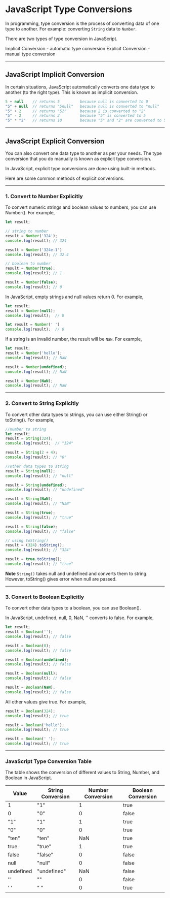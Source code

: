 # JavaScript Type Conversions
In programming, type conversion is the process of converting data of one type to another. For example: converting ```String``` data to ```Number```.

There are two types of type conversion in JavaScript.

Implicit Conversion - automatic type conversion
Explicit Conversion - manual type conversion

***

## JavaScript Implicit Conversion
In certain situations, JavaScript automatically converts one data type to another (to the right type). This is known as implicit conversion.

```js
5 + null    // returns 5         because null is converted to 0
"5" + null  // returns "5null"   because null is converted to "null"
"5" + 2     // returns "52"      because 2 is converted to "2"
"5" - 2     // returns 3         because "5" is converted to 5
"5" * "2"   // returns 10        because "5" and "2" are converted to 5 and 2
```

***

## JavaScript Explicit Conversion
You can also convert one data type to another as per your needs. The type conversion that you do manually is known as explicit type conversion.

In JavaScript, explicit type conversions are done using built-in methods.

Here are some common methods of explicit conversions.

***

### 1. Convert to Number Explicitly
To convert numeric strings and boolean values to numbers, you can use Number(). For example,

```js
let result;

// string to number
result = Number('324');
console.log(result); // 324

result = Number('324e-1')  
console.log(result); // 32.4

// boolean to number
result = Number(true);
console.log(result); // 1

result = Number(false);
console.log(result); // 0
```

In JavaScript, empty strings and null values return 0. For example,

```js
let result;
result = Number(null);
console.log(result);  // 0

let result = Number(' ')
console.log(result);  // 0
```

If a string is an invalid number, the result will be ```NaN```. For example,

```js
let result;
result = Number('hello');
console.log(result); // NaN

result = Number(undefined);
console.log(result); // NaN

result = Number(NaN);
console.log(result); // NaN
```

***

### 2. Convert to String Explicitly
To convert other data types to strings, you can use either String() or toString(). For example,

```js
//number to string
let result;
result = String(324);
console.log(result);  // "324"

result = String(2 + 4);
console.log(result); // "6"

//other data types to string
result = String(null);
console.log(result); // "null"

result = String(undefined);
console.log(result); // "undefined"

result = String(NaN);
console.log(result); // "NaN"

result = String(true);
console.log(result); // "true"

result = String(false);
console.log(result); // "false"

// using toString()
result = (324).toString();
console.log(result); // "324"

result = true.toString();
console.log(result); // "true"
```

**Note** ```String()``` takes null and undefined and converts them to string. However, toString() gives error when null are passed.

***

### 3. Convert to Boolean Explicitly
To convert other data types to a boolean, you can use Boolean().

In JavaScript, undefined, null, 0, NaN, '' converts to false. For example,

```js
let result;
result = Boolean('');
console.log(result); // false

result = Boolean(0);
console.log(result); // false

result = Boolean(undefined);
console.log(result); // false

result = Boolean(null);
console.log(result); // false

result = Boolean(NaN);
console.log(result); // false
```

All other values give true. For example,

```js
result = Boolean(324);
console.log(result); // true

result = Boolean('hello');
console.log(result); // true

result = Boolean(' ');
console.log(result); // true
```

***

### JavaScript Type Conversion Table
The table shows the conversion of different values to String, Number, and Boolean in JavaScript.

| Value     | String Conversion | Number Conversion | Boolean Conversion |
|-----------|-------------------|-------------------|--------------------|
| 1         | "1"               | 1                 | true               |
| 0         | "0"               | 0                 | false              |
| "1"       | "1"               | 1                 | true               |
| "0"       | "0"               | 0                 | true               |
| "ten"     | "ten"             | NaN               | true               |
| true      | "true"            | 1                 | true               |
| false     | "false"           | 0                 | false              |
| null      | "null"            | 0                 | false              |
| undefined | "undefined"       | NaN               | false              |
| ''        | ""                | 0                 | false              |
| ' '       | " "               | 0                 | true               |